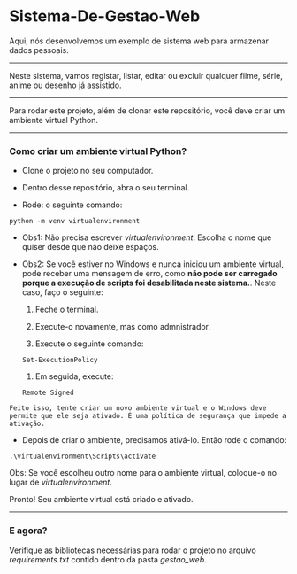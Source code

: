 # Sistema-De-Gestao-Web
Aqui, nós desenvolvemos um exemplo de sistema web para armazenar dados pessoais.

***

Neste sistema, vamos registar, listar, editar ou excluir qualquer filme, série, anime ou desenho já assistido.

***
Para rodar este projeto, além de clonar este repositório, você deve criar um ambiente virtual Python.

***

### Como criar um ambiente virtual Python?

* Clone o projeto no seu computador.

* Dentro desse repositório, abra o seu terminal.

* Rode: o seguinte comando:
```
python -m venv virtualenvironment
```
   * Obs1: Não precisa escrever _virtualenvironment_. Escolha o nome que quiser desde que não deixe espaços.

   * Obs2: Se você estiver no Windows e nunca iniciou um ambiente virtual, pode receber uma mensagem de erro, como **não pode ser carregado porque a execução de scripts foi desabilitada neste sistema.**. Neste caso, faço o seguinte:
      
      1. Feche o terminal.

      1. Execute-o novamente, mas como admnistrador.

      1. Execute o seguinte comando: 
      ```
      Set-ExecutionPolicy
      ```

      1. Em seguida, execute: 
      ```
      Remote Signed
      
      ```
    Feito isso, tente criar um novo ambiente virtual e o Windows deve permite que ele seja ativado. É uma política de segurança que impede a ativação.

* Depois de criar o ambiente, precisamos ativá-lo. Então rode o comando:

```
.\virtualenvironment\Scripts\activate
```
Obs: Se você escolheu outro nome para o ambiente virtual, coloque-o no lugar de _virtualenvironment_.

Pronto! Seu ambiente virtual está criado e ativado.

***

### E agora?

Verifique as bibliotecas necessárias para rodar o projeto no arquivo _requirements.txt_ contido dentro da pasta *gestao_web*.